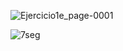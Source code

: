 ![Ejercicio1e_page-0001](https://user-images.githubusercontent.com/109010330/195447149-5a97d789-bc71-43be-9aed-195faeea8c34.jpg)

![7seg](https://user-images.githubusercontent.com/109010330/195447175-50460a3e-ccf2-4802-8276-2325aee3342f.gif)

